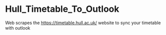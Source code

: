 # Hull_Timetable_To_Outlook
Web scrapes the https://timetable.hull.ac.uk/ website to sync your timetable with outlook
